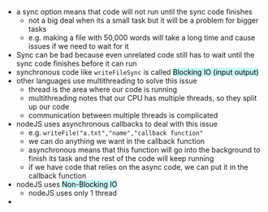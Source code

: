 - a sync option means that code will not run until the sync code finishes 
	- not a big deal when its a small task but it will be a problem for bigger tasks
	- e.g. making a file with 50,000 words will take a long time and cause issues if we need to wait for it
- Sync can be bad because even unrelated code still has to wait until the sync  code finishes before it can run
- synchronous code like `writeFileSync` is called <mark style="background: #ABF7F7A6;">Blocking IO (input output)</mark>
- other languages use multithreading to solve this issue 
	- thread is the area where our code is running
	- multithreading notes that our CPU has multiple threads, so they split up our code 
	- communication between multiple threads is complicated 
- nodeJS uses asynchronous callbacks to deal with this issue
	- e.g. `writeFile("a.txt","name","callback function"`
	- we can do anything we want in the callback function
	- asynchronous means that this function will go into the background to finish its task and the rest of the code will keep running
	- if we have code that relies on the async code, we can put it in the callback function 
- nodeJS uses <mark style="background: #ABF7F7A6;">Non-Blocking IO</mark>
	- nodeJS uses only 1 thread 
- 